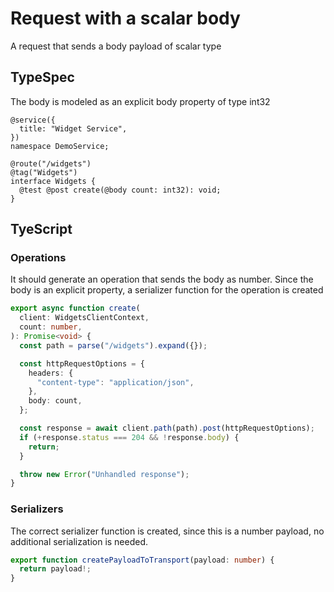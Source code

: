 # Request with a scalar body

A request that sends a body payload of scalar type

## TypeSpec

The body is modeled as an explicit body property of type int32

```tsp
@service({
  title: "Widget Service",
})
namespace DemoService;

@route("/widgets")
@tag("Widgets")
interface Widgets {
  @test @post create(@body count: int32): void;
}
```

## TyeScript

### Operations

It should generate an operation that sends the body as number. Since the body is an explicit property, a serializer function for the operation is created

```ts src/api/widgetsClient/widgetsClientOperations.ts function create
export async function create(
  client: WidgetsClientContext,
  count: number,
): Promise<void> {
  const path = parse("/widgets").expand({});

  const httpRequestOptions = {
    headers: {
      "content-type": "application/json",
    },
    body: count,
  };

  const response = await client.path(path).post(httpRequestOptions);
  if (+response.status === 204 && !response.body) {
    return;
  }

  throw new Error("Unhandled response");
}
```

### Serializers

The correct serializer function is created, since this is a number payload, no additional serialization is needed.

```ts src/models/serializers.ts function createPayloadToTransport
export function createPayloadToTransport(payload: number) {
  return payload!;
}
```
